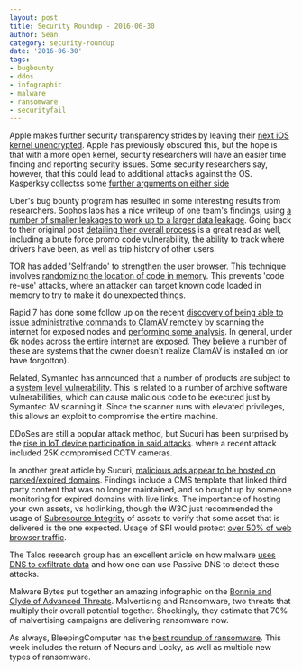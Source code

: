 ```yaml
---
layout: post
title: Security Roundup - 2016-06-30
author: Sean
category: security-roundup
date: '2016-06-30'
tags:
- bugbounty
- ddos
- infographic
- malware
- ransomware
- securityfail
---
```


Apple makes further security transparency strides by leaving their [next iOS kernel unencrypted](https://www.engadget.com/2016/06/23/apple-ios-10-kernel-unencrypted/). Apple has previously obscured this, but the hope is that with a more open kernel, security researchers will have an easier time finding and reporting security issues. Some security researchers say, however, that this could lead to additional attacks against the OS. Kasperksy collectss some [further arguments on either side](https://threatpost.com/apple-leaves-ios-10-beta-kernel-unencrypted-pros-and-cons/118928/)

Uber's bug bounty program has resulted in some interesting results from researchers. Sophos labs has a nice writeup of one team's findings, using [a number of smaller leakages to work up to a larger data leakage](https://nakedsecurity.sophos.com/2016/06/24/uber-under-attack-how-penetration-testers-turn-bugs-into-breaches/). Going back to their original post [detailing their overall process](https://labs.integrity.pt/articles/uber-hacking-how-we-found-out-who-you-are-where-you-are-and-where-you-went/) is a great read as well, including a brute force promo code vulnerability, the ability to track where drivers have been, as well as trip history of other users.

TOR has added 'Selfrando' to strengthen the user browser. This technique involves [randomizing the location of code in memory](http://sciencenewsjournal.com/tor-users-now-offered-new-defenses/). This prevents 'code re-use' attacks, where an attacker can target known code loaded in memory to try to make it do unexpected things.

Rapid 7 has done some follow up on the recent [discovery of being able to issue administrative commands to ClamAV remotely](http://blog.clamav.net/2016/06/regarding-use-of-clamav-daemons-tcp.html) by scanning the internet for exposed nodes and [performing some analysis](https://community.rapid7.com/community/infosec/blog/2016/06/28/digging-for-clamavs-with-project-sonar). In general, under 6k nodes across the entire internet are exposed. They believe a number of these are systems that the owner doesn't realize ClamAV is installed on (or have forgotton).

Related, Symantec has announced that a number of products are subject to a [system level vulnerability](http://arstechnica.com/security/2016/06/25-symantec-products-open-to-wormable-attack-by-unopened-e-mail-or-links/). This is related to a number of archive software vulnerabilities, which can cause malicious code to be executed just by Symantec AV scanning it. Since the scanner runs with elevated privileges, this allows an exploit to compromise the entire machine.

DDoSes are still a popular attack method, but Sucuri has been surprised by the [rise in IoT device participation in said attacks](https://blog.sucuri.net/2016/06/large-cctv-botnet-leveraged-ddos-attacks.html). where a recent attack included 25K compromised CCTV cameras.

In another great article by Sucuri,  [malicious ads appear to be hosted on parked/expired domains](https://blog.sucuri.net/2016/06/spam-via-expired-domains.html). Findings include a CMS template that linked third party content that was no longer maintained, and so bought up by someone monitoring for expired domains with live links. The importance of hosting your own assets, vs hotlinking, though the W3C just recommended the usage of [Subresource Integrity](https://www.w3.org/TR/SRI/) of assets to verify that some asset that is delivered is the one expected. Usage of SRI would protect [over 50% of web browser traffic](http://caniuse.com/#feat=subresource-integrity).

The Talos research group has an excellent article on how malware [uses DNS to exfiltrate data](http://blog.talosintel.com/2016/06/detecting-dns-data-exfiltration.html) and how one can use Passive DNS to detect these attacks.

Malware Bytes put together an amazing infographic on the [Bonnie and Clyde of Advanced Threats](https://blog.malwarebytes.com/101/2016/06/malvertising-and-ransomware-the-bonnie-and-clyde-of-advanced-threats/). Malvertising and Ransomware, two threats that multiply their overall potential together. Shockingly, they estimate that 70% of malvertising campaigns are delivering ransomware now.

As always, BleepingComputer has the [best roundup of ransomware](http://www.bleepingcomputer.com/news/security/the-week-in-ransomware-june-24-2016-locky-returns-cryptxxx-apocalypse-and-more/). This week includes the return of Necurs and Locky, as well as multiple new types of ransomware.
